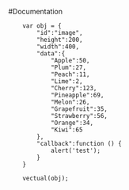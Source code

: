 #Documentation

		var obj = {
		    "id":"image",
		    "height":200,
		    "width":400,
		    "data":{
		        "Apple":50,
		        "Plum":27,
		        "Peach":11,
		        "Lime":2,
		        "Cherry":123,
		        "Pineapple":69,
		        "Melon":26,
		        "Grapefruit":35,
		        "Strawberry":56,
		        "Orange":34,
		        "Kiwi":65
		    },
		    "callback":function () {
		        alert('test');
		    }
		}

		vectual(obj);